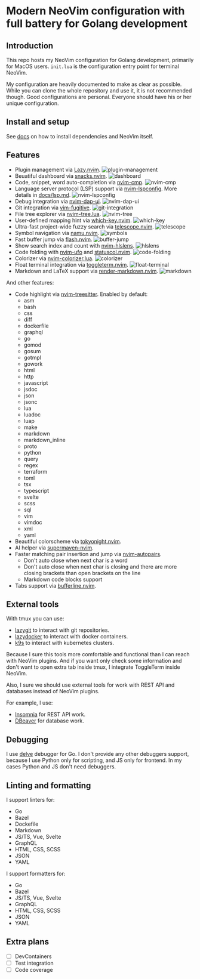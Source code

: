 # Modern NeoVim configuration with full battery for Golang development

## Introduction

This repo hosts my NeoVim configuration for Golang development, primarily for MacOS users.
`init.lua` is the configuration entry point for terminal NeoVim.

My configuration are heavily documented to make as clear as possible.
While you can clone the whole repository and use it, it is not recommended though.
Good configurations are personal.
Everyone should have his or her unique configuration.

## Install and setup

See [docs](docs/README.md) on how to install dependencies and NeoVim itself.

## Features

- Plugin management via [Lazy.nvim](https://github.com/folke/lazy.nvim).
  ![plugin-management](assets/plugin-management.png)
- Beuatiful dashboard via [snacks.nvim](https://github.com/folke/snacks.nvim).
  ![dashboard](assets/dashboard.png)
- Code, snippet, word auto-completion via [nvim-cmp](https://github.com/hrsh7th/nvim-cmp).
  ![nvim-cmp](assets/nvim-cmp.png)
- Language server protocol (LSP) support via [nvim-lspconfig](https://github.com/neovim/nvim-lspconfig).
  More details in [docs/lsp.md](docs/lsp.md).
  ![nvim-lspconfig](assets/nvim-lspconfig.png)
- Debug integration via [nvim-dap-ui](https://github.com/rcarriga/nvim-dap-ui).
  ![nvim-dap-ui](assets/nvim-dap-ui.png)
- Git integration via [vim-fugitive](https://github.com/tpope/vim-fugitive).
  ![git-integration](assets/git-integration.png)
- File tree explorer via [nvim-tree.lua](https://github.com/kyazdani42/nvim-tree.lua).
  ![nvim-tree](assets/nvim-tree.png)
- User-defined mapping hint via [which-key.nvim](https://github.com/folke/which-key.nvim).
  ![which-key](assets/which-key.png)
- Ultra-fast project-wide fuzzy search via [telescope.nvim](https://github.com/nvim-telescope/telescope.nvim).
  ![telescope](assets/telescope.png)
- Symbol navigation via [namu.nvim](https://github.com/bassamsdata/namu.nvim).
  ![symbols](assets/symbols.png)
- Fast buffer jump via [flash.nvim](https://github.com/folke/flash.nvim).
  ![buffer-jump](assets/buffer-jump.png)
- Show search index and count with [nvim-hlslens](https://github.com/kevinhwang91/nvim-hlslens).
  ![hlslens](assets/hlslens.png)
- Code folding with [nvim-ufo](https://github.com/kevinhwang91/nvim-ufo) and [statuscol.nvim](https://github.com/kdheepak/statuscol.nvim).
  ![code-folding](assets/code-folding.png)
- Colorizer via [nvim-colorizer.lua](https://github.com/norcalli/nvim-colorizer.lua).
  ![colorizer](assets/colorizer.png)
- Float terminal integration via [toggleterm.nvim](https://github.com/akinsho/toggleterm.nvim).
  ![float-terminal](assets/float-terminal.png)
- Markdown and LaTeX support via [render-markdown.nvim](https://github.com/MeanderingProgrammer/render-markdown.nvim).
  ![markdown](assets/markdown.png)

And other features:

- Code highlight via [nvim-treesitter](https://github.com/nvim-treesitter/nvim-treesitter).
  Enabled by default:
  - asm
  - bash
  - css
  - diff
  - dockerfile
  - graphql
  - go
  - gomod
  - gosum
  - gotmpl
  - gowork
  - html
  - http
  - javascript
  - jsdoc
  - json
  - jsonc
  - lua
  - luadoc
  - luap
  - make
  - markdown
  - markdown_inline
  - proto
  - python
  - query
  - regex
  - terraform
  - toml
  - tsx
  - typescript
  - svelte
  - scss
  - sql
  - vim
  - vimdoc
  - xml
  - yaml
- Beautiful colorscheme via [tokyonight.nvim](https://github.com/folke/tokyonight.nvim).
- AI helper via [supermaven-nvim](https://github.com/supermamon/supermaven-nvim).
- Faster matching pair insertion and jump via [nvim-autopairs](https://github.com/windwp/nvim-autopairs).
  - Don't auto close when next char is a word
  - Don't auto close when next char is closing and there are more closing brackets than open brackets on the line
  - Markdown code blocks support
- Tabs support via [bufferline.nvim](https://github.com/akinsho/bufferline.nvim).

## External tools

With tmux you can use:

- [lazygit](https://github.com/jesseduffield/lazygit) to interact with git repositories.
- [lazydocker](https://github.com/jesseduffield/lazydocker) to interact with docker containers.
- [k9s](https://github.com/derailed/k9s) to interact with kubernetes clusters.

Because I sure this tools more comfortable and functional than I can reach with NeoVim plugins.
And if you want only check some information and don't want to open extra tab inside tmux, I integrate ToggleTerm inside NeoVim.

Also, I sure we should use external tools for work with REST API and databases instead of NeoVim plugins.

For example, I use:

- [Insomnia](https://insomnia.rest/) for REST API work.
- [DBeaver](https://dbeaver.io/) for database work.

## Debugging

I use [delve](https://github.com/go-delve/delve) debugger for Go.
I don't provide any other debuggers support, because I use Python only for scripting, and JS only for frontend.
In my cases Python and JS don't need debuggers.

## Linting and formatting

I support linters for:

- Go
- Bazel
- Dockefile
- Markdown
- JS/TS, Vue, Svelte
- GraphQL
- HTML, CSS, SCSS
- JSON
- YAML

I support formatters for:

- Go
- Bazel
- JS/TS, Vue, Svelte
- GraphQL
- HTML, CSS, SCSS
- JSON
- YAML

## Extra plans

- [ ] DevContainers
- [ ] Test integration
- [ ] Code coverage
